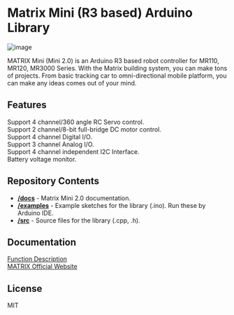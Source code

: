 # Matrix Mini (R3 based) Arduino Library
![image](https://github.com/user-attachments/assets/b0c2e6e8-df5c-40c7-8d4f-3c62c15750d6)

MATRIX Mini (Mini 2.0) is an Arduino R3 based robot controller for MR110, MR120, MR3000 Series. 
With the Matrix building system, you can make tons of projects. 
From basic tracking car to omni-directional mobile platform, you can make any ideas comes out of your mind.
## Features
Support 4 channel/360 angle RC Servo control.<br>
Support 2 channel/8-bit full-bridge DC motor control.<br>
Support 4 channel Digital I/O.<br>
Support 3 channel Analog I/O.<br>
Support 4 channel independent I2C Interface.<br>
Battery voltage monitor.
## Repository Contents
* [**/docs**](./docs) - Matrix Mini 2.0 documentation.
* [**/examples**](./examples) - Example sketches for the library (.ino). Run these by Arduino IDE.
* [**/src**](./src) - Source files for the library (.cpp, .h).

## Documentation
[Function Description](https://matrix-robotics.github.io/MatrixMini/) <br>
[MATRIX Official Website](https://matrixrobotics.com/)
## License
MIT
